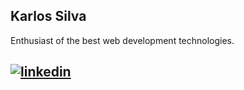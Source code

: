 
## Karlos Silva

Enthusiast of the best web development technologies.

[![linkedin](https://img.shields.io/badge/lindkedin-0A66C2?style=for-the-badge&logo=linkedin&logoColor=white)]([https://linktr.ee/mayannaoliveira](https://www.linkedin.com/in/karlossilva/))
---
